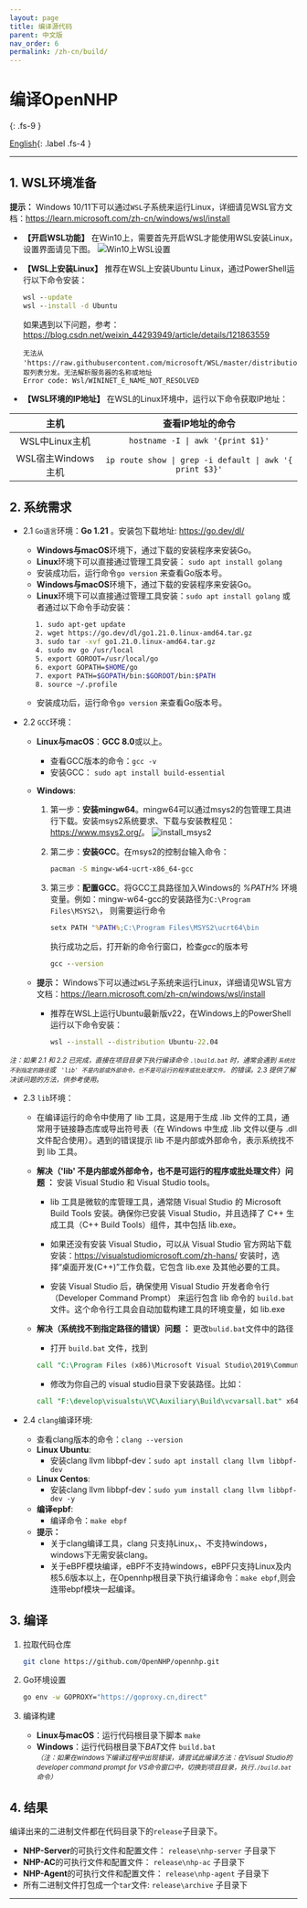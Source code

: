 ```yaml
---
layout: page
title: 编译源代码
parent: 中文版
nav_order: 6
permalink: /zh-cn/build/
---
```


# 编译OpenNHP
{: .fs-9 }

[English](/build/){: .label .fs-4 }

---

## 1. WSL环境准备

**提示：** Windows 10/11下可以通过`WSL`子系统来运行Linux，详细请见WSL官方文档：<https://learn.microsoft.com/zh-cn/windows/wsl/install>

- **【开启WSL功能】** 在Win10上，需要首先开启WSL才能使用WSL安装Linux，设置界面请见下图。
   ![Win10上WSL设置](/images/win10wsl.png)
- **【WSL上安装Linux】** 推荐在WSL上安装Ubuntu Linux，通过PowerShell运行以下命令安装：

   ```bat
   wsl --update
   wsl --install -d Ubuntu
   ```

   如果遇到以下问题，参考：<https://blog.csdn.net/weixin_44293949/article/details/121863559>

   ```text
   无法从 'https://raw.githubusercontent.com/microsoft/WSL/master/distributions/DistributionInfo.json’提取列表分发。无法解析服务器的名称或地址
   Error code: Wsl/WININET_E_NAME_NOT_RESOLVED
   ```

- **【WSL环境的IP地址】** 在WSL的Linux环境中，运行以下命令获取IP地址：

|        主机        |                    查看IP地址的命令                     |
| :----------------: | :-----------------------------------------------------: |
|   WSL中Linux主机   |            `hostname -I \| awk '{print $1}'`            |
| WSL宿主Windows主机 | `ip route show \| grep -i default \| awk '{ print $3}'` |

## 2. 系统需求

- 2.1 `Go语言`环境：**Go 1.21** 。安装包下载地址: <https://go.dev/dl/>
  - **Windows与macOS**环境下，通过下载的安装程序来安装Go。
  - **Linux**环境下可以直接通过管理工具安装： `sudo apt install golang ` 
  - 安装成功后，运行命令`go version` 来查看Go版本号。
  - **Windows与macOS**环境下，通过下载的安装程序来安装Go。
  - **Linux**环境下可以直接通过管理工具安装：`sudo apt install golang` 或者通过以下命令手动安装：

   ```bash
      1. sudo apt-get update
      2. wget https://go.dev/dl/go1.21.0.linux-amd64.tar.gz
      3. sudo tar -xvf go1.21.0.linux-amd64.tar.gz
      4. sudo mv go /usr/local
      5. export GOROOT=/usr/local/go
      6. export GOPATH=$HOME/go
      7. export PATH=$GOPATH/bin:$GOROOT/bin:$PATH
      8. source ~/.profile
   ```

  - 安装成功后，运行命令`go version` 来查看Go版本号。
- 2.2 `GCC`环境：
  - **Linux与macOS**：**GCC 8.0**或以上。
    - 查看GCC版本的命令：`gcc -v`
    - 安装GCC： `sudo apt install build-essential`
  - **Windows**:
    1. 第一步：**安装mingw64**。mingw64可以通过msys2的包管理工具进行下载。安装msys2系统要求、下载与安装教程见：<https://www.msys2.org/>。
    ![install_msys2](/images/install_msys2.png)

    2. 第二步：**安装GCC**。在msys2的控制台输入命令：

       ```bash
       pacman -S mingw-w64-ucrt-x86_64-gcc
       ```

    3. 第三步：**配置GCC**。将GCC工具路径加入Windows的 *%PATH%* 环境变量。例如：mingw-w64-gcc的安装路径为`C:\Program Files\MSYS2\`， 则需要运行命令

       ```bat
       setx PATH "%PATH%;C:\Program Files\MSYS2\ucrt64\bin
       ```
       执行成功之后，打开新的命令行窗口，检查*gcc*的版本号
       ```bat
       gcc --version
       ```

  - **提示：** Windows下可以通过`WSL`子系统来运行Linux，详细请见WSL官方文档：<https://learn.microsoft.com/zh-cn/windows/wsl/install> 
    - 推荐在WSL上运行Ubuntu最新版v22，在Windows上的PowerShell运行以下命令安装：
      ```bat
      wsl --install --distribution Ubuntu-22.04
      ```

<small>*注：如果 2.1 和 2.2 已完成，直接在项目目录下执行编译命令 `.\build.bat` 时，通常会遇到 `系统找不到指定的路径`或 ` 'lib' 不是内部或外部命令，也不是可运行的程序或批处理文件。` 的错误。2.3 提供了解决该问题的方法，供参考使用。*</small>

- 2.3 `lib`环境：


  - 在编译运行的命令中使用了 lib 工具，这是用于生成 .lib 文件的工具，通常用于链接静态库或导出符号表（在 Windows 中生成 .lib 文件以便与 .dll 文件配合使用）。遇到的错误提示 lib 不是内部或外部命令，表示系统找不到 lib 工具。
  
  - **解决（'lib' 不是内部或外部命令，也不是可运行的程序或批处理文件）问题 ：** 安装 Visual Studio 和 Visual Studio tools。

    - lib 工具是微软的库管理工具，通常随 Visual Studio 的 Microsoft Build Tools 安装。确保你已安装 Visual Studio，并且选择了 C++ 生成工具（C++ Build Tools）组件，其中包括 lib.exe。

    - 如果还没有安装 Visual Studio，可以从 Visual Studio 官方网站下载安装：https://visualstudiomicrosoft.com/zh-hans/ 安装时，选择“桌面开发(C++)”工作负载，它包含 lib.exe 及其他必要的工具。

    - 安装 Visual Studio 后，确保使用 Visual Studio 开发者命令行（Developer Command Prompt） 来运行包含 lib 命令的 `build.bat `文件。这个命令行工具会自动加载构建工具的环境变量，如 lib.exe
  
   - **解决（系统找不到指定路径的错误）问题 ：** 更改`bulid.bat`文件中的路径

     - 打开 `build.bat` 文件，找到
     ```bat
     call "C:\Program Files (x86)\Microsoft Visual Studio\2019\Community\VC\Auxiliary\Build\vcvarsall.bat" x64
     ```

     - 修改为你自己的 visual studio目录下安装路径。比如：
     ```bat
     call "F:\develop\visualstu\VC\Auxiliary\Build\vcvarsall.bat" x64
     ```
  
- 2.4 `clang`编译环境:

  - 查看clang版本的命令：`clang --version`
  - **Linux Ubuntu**:
    - 安装clang llvm libbpf-dev：`sudo apt install clang llvm libbpf-dev`
  - **Linux Centos**:
    - 安装clang llvm libbpf-dev：`sudo yum install clang llvm libbpf-dev -y`
  - **编译epbf**:
    - 编译命令：`make ebpf`
  - **提示：** 
    - 关于clang编译工具，clang 只支持Linux，、不支持windows，windows下无需安装clang。
    - 关于eBPF模块编译，eBPF不支持windows，eBPF只支持Linux及内核5.6版本以上，在Opennhp根目录下执行编译命令：`make ebpf`,则会连带ebpf模块一起编译。
  


## 3. 编译

1. 拉取代码仓库

   ```bash
   git clone https://github.com/OpenNHP/opennhp.git
   ```

2. Go环境设置

   ```bash
   go env -w GOPROXY="https://goproxy.cn,direct"
   ```

3. 编译构建
   - **Linux与macOS**：运行代码根目录下脚本
   `make`
   - **Windows**：运行代码根目录下*BAT*文件
   `build.bat`<br>
   <small>*（注：如果在windows下编译过程中出现错误，请尝试此编译方法：在Visual Studio的developer command prompt for VS命令窗口中，切换到项目目录，执行`./build.bat`命令）*</small>

## 4. 结果

编译出来的二进制文件都在代码目录下的`release`子目录下。

- **NHP-Server**的可执行文件和配置文件： `release\nhp-server` 子目录下
- **NHP-AC**的可执行文件和配置文件： `release\nhp-ac` 子目录下
- **NHP-Agent**的可执行文件和配置文件： `release\nhp-agent` 子目录下
- 所有二进制文件打包成一个`tar`文件:  `release\archive` 子目录下

--- 
